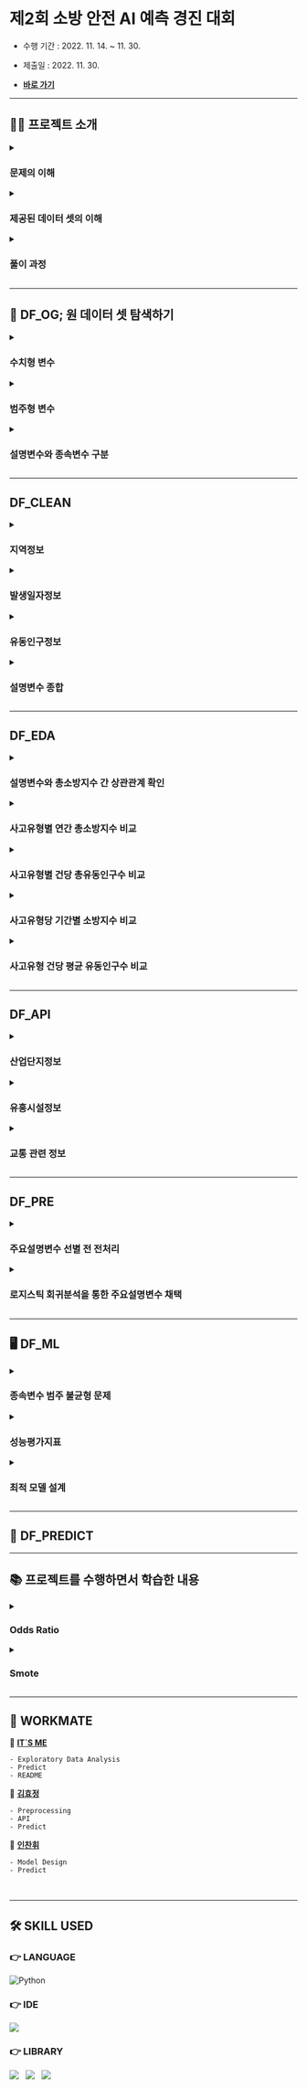 # 제2회 소방 안전 AI 예측 경진 대회

- 수행 기간 : 2022. 11. 14. ~ 11. 30.

- 제출일 : 2022. 11. 30.

- [**바로 가기**](http://www.dataslab.co.kr/aicon)

---

## 💁‍♂️ 프로젝트 소개

<details><summary><h3>문제의 이해</h3></summary>

</details>

<details><summary><h3>제공된 데이터 셋의 이해</h3></summary>

- **`dataset.csv`**
  - **자료(row)** : 총 302,168개
  - **변수(column)** : 총 65가지
    - 지역정보 (5개 칼럼)
    - 발생일자정보
    - 유동인구정보 (28개 칼럼)
    - 사고유형별 소방지수정보 (31개 칼럼)
  - **결측치** : 존재하지 않음

</details>

<details><summary><h3>풀이 과정</h3></summary>

1. **DF_OG** : 원 데이터 셋 파악하기

2. **DF_CLEAN** : 데이터 클렌징

3. **DF_EDA** : 탐색적 자료 분석 및 시각화

4. **DF_API** : 가설 설정 및 해당 가설에 부합하는 외부 API 추가
  
5. **DF_PRE** : 분류분석을 위한 전처리
  
6. **DF_ML** : 분류분석 알고리즘을 통한 분류 모델 설계
  
7. **DF_PREDICT** : 설계된 모델을 통한 예측

</details>

---

## 🔎 DF_OG; 원 데이터 셋 탐색하기

<details><summary><h3>수치형 변수</h3></summary>

- **유동인구정보 (28개 칼럼)**
  - 자료형 : 숫자형
  - 정보 : 통신사 제공 자료를 토대로 측정한 해당 row의 성별 및 연령별 유동인구수
  - 이상치 존재함
    - 4사분위수와 1, 2, 3사분위수 간 격차가 상당함
    - 모든 칼럼의 4사분위수가 네 자릿수 이상임
    - 이에 반해 3사분위수는 한 자릿수임
  - 세부 칼럼 목록
    - 남성 : `M00`, `M10`, `M15`, …, `M70` (14개)
    - 여성 : `F00`, `F10`, `F15`, …, `F70` (14개)

- **사고유형별 소방지수정보 (31개 칼럼)**
  - 자료형 : 숫자형
  - 정보 : 해당 row의 사고유형별 소방차량 출동횟수
  - 이상치 존재함
    - 모든 칼럼의 4사분위수는 2건을 넘지 않음
    - 모든 칼럼의 3사분위수는 0임
    - 즉, 0건의 비율이 매우 높음
    - 또한 하루 동안 동일 격자에 동일 사고유형으로 소방차량이 출동한 횟수는 최대 2건을 넘지 않음
  - 세부 칼럼 목록
<div align="center">

| 순번 | 사고유형(영문) | 사고유형(한글) | 비고 |
|---|---|---|---|
| 0 | HGTPOJ_ACDNT_OCRN_CNT | 고온체사고 |  |
| 1 | PNTRINJ_OCRN_CNT | 관통상 |  |
| 2 | MCHN_ACDNT_OCRN_CNT | 기계사고 |  |
| 3 | ETC_OCRN_CNT | 기타 |  |
| 4 | BLTRM_OCRN_CNT | 둔상 |  |
| 5 | ACDNT_INJ_OCRN_CNT | 사고부상 |  |
| 6 | EXCL_DISEASE_OCRN_CNT | 질병외 |  |
| 7 | VHC_ACDNT_OCRN_CNT | 탈것사고 |  |
| 8 | HRFAF_OCRN_CNT | 낙상 |  |
| 9 | AGRCMCHN_ACDNT_OCRN_CNT | 농기계사고 | 연간 총소방지수 0 |
| 10 | DRKNSTAT_OCRN_CNT | 단순주취 |  |
| 11 | ANML_INSCT_ACDNT_OCRN_CNT | 동물곤충사고 |  |
| 12 | FLPS_ACDNT_OCRN_CNT | 동승자사고 |  |
| 13 | UNKNWN_OCRN_CNT | 미상 |  |
| 14 | PDST_ACDNT_OCRN_CNT | 보행자사고 |  |
| 15 | LACRTWND_OCRN_CNT | 열상 |  |
| 16 | MTRCYC_ACDNT_OCRN_CNT | 오토바이사고 |  |
| 17 | THML_DAMG_OCRN_CNT | 온열손상 |  |
| 18 | DRV_ACDNT_OCRN_CNT | 운전자사고 |  |
| 19 | DRWNG_OCRN_CNT | 익수 |  |
| 20 | PRGNTW_ACDNT_OCRN_CNT | 임산부사고 |  |
| 21 | BCYC_ACDNT_OCRN_CNT | 자전거사고 |  |
| 22 | ELTRC_ACDNT_OCRN_CNT | 전기사고 |  |
| 23 | POSNG_OCRN_CNT | 중독 |  |
| 24 | ASPHYXIA_OCRN_CNT | 질식 |  |
| 25 | FALLING_OCRN_CNT | 추락 |  |
| 26 | FLAME_OCRN_CNT | 화염 |  |
| 27 | CHMC_SBSTNC_ACDNT_OCRN_CNT | 화학물질사고 |  |
| 28 | WETHR_ACDNT_OCRN_CNT | 날씨사고 | 연간 총소방지수 0 |
| 29 | SXAL_ASALT_OCRN_CNT | 성폭행 | 연간 총소방지수 0 |
| 30 | BURN_OCRN_CNT | 화상 |  |  

</div>
</details>

<details><summary><h3>범주형 변수</h3></summary>

- **지역정보 (5개 칼럼)**  
  - `GRID_ID`
    - 자료형 : 숫자형
    - 정보 : 공모전 주최 측에서 임의로 설정한 강원도 원주시 지역구분코드
    - 고유값 856개
  - `GRID_X_AXIS`
    - 자료형 : 숫자형
    - 정보 : 해당 row의 `GRID_ID`가 가리키는 X축 좌표
    - 고유값 41개
  - `GRID_Y_AXIS`
    - 자료형 : 숫자형
    - 정보 : 해당 row의 `GRID_ID`가 가리키는 Y축 좌표
    - 고유값 40개
  - `DONG_NM`
    - 자료형 : 문자열
    - 정보 : 해당 row의 실제 지역구분명(동/리 단위)
    - 고유값 74개
  - `DONG_CD`
    - 자료형 : 숫자형
    - 정보 : 해당 row의 실제 지역구분코드
    - 고유값 73개

- **발생일자정보 (1개 칼럼)**
  - `OCRN_YMD`
    - 자료형 : 문자열
    - 정보 : 해당 row의 발생일자 (년/월/일)
    - 12월에 해당하는 자료가 누락되어 있음

</details>
  
<details><summary><h3>설명변수와 종속변수 구분</h3></summary>

- **설명변수(Feature Columns)**
  - 지역정보
  - 발생일자정보
  - 유동인구정보

- **종속변수(Target Columns)**
  - 각 사고유형별 소방지수
  
</details>

---

## DF_CLEAN

<details><summary><h3>지역정보</h3></summary>

- **`GRID_ID`**
  - 2021년 동안 사고가 발생한 적이 없는 격자 616개
  - 2021년 동안 사고가 발생한 적이 있는 격자 240개
  - 연간 사고발생이 0건인 격자 삭제

- **`GRID_X_AXIS`, `GRID_Y_AXIS`** : 지도 시각화 이후 삭제 예정

- **`DONG_NM`, `DONG_CD`** : 외부 API 추가 이후 삭제 예정

</details>

<details><summary><h3>발생일자정보</h3></summary>

- **변수 `OCRN_YMD`를 네 개 변수로 세분화함**
  
      MONTH, WEEKDAY, SEASON, HOLIDAY

- **`YEAR`** : 발생년도에 관한 정보  
  - 예측하고자 하는 일자에 대하여 유의미한 정보를 제공한다고 볼 수 없으므로 삭제함
    - 모든 자료의 발생년도는 2021년임

- **`MONTH`** : 발생월에 관한 정보

      1, 2, 3, ..., 12

- **`DAY`** : 발생일에 관한 정보
  - 해당 변수는 범주형 변수에 해당하므로 값의 크기가 하니라 고유값이 중요함
  - 예측하고자 하는 일자에 대하여 유의미한 정보를 제공한다고 볼 수 없으므로 삭제함
    - 예측하고자 하는 일자
    
          28(2월)
          30(4, 6, 9, 11월)
          31(1, 3, 5, 7, 8, 10, 12월)
    
    - 해당 변수가 제공하고 있는 정보
    
          1, 2, ..., 27(1~12월)
          28, 29(1, 3, ..., 12월)
          30(1, 2, 3, 5, 7, 8, 10, 12월)

- **`SEASON`** : 발생계절에 관한 정보

      0 : 봄(3, 4, 5월)
      1 : 여름(6, 7, 8월)
      2 : 가을(9, 10, 11월)
      3 : 겨울(12, 1, 2월)

- **`HOLIDAY`** : 휴일여부에 관한 정보

      0 : 휴일아님(공휴일이 아닌 평일)
      1 : 휴일임(공휴일 및 주말)
    
</details>

<details><summary><h3>유동인구정보</h3></summary>

- **성별 및 유사생활패턴에 따라 적절히 결합하여 7개 변수로 재구분함**
  
      PEOPLE, MAN, WOMAN, CHILD, YOUTH, MIDDLE, OLDER

- **`PEOPLE`** : 총유동인구

- **성별에 따른 구분**
  - `MAN` : 남성유동인구; `M00`, `M10`, `M15`, …, `M70`
  - `WOMAN` : 여성유동인구; `F00`, `F10`, `F15`, …, `F70`

- **유사생활패턴에 따른 구분**
  - `CHILD` : 미성년
    - 20세 미만 남성 및 여성
    - 미취학아동 및 초/중/고등학생으로서 보호자에 의해 활동이 제약되는 나이
  - `YOUTH` : 청년
    - 20세 이상 35세 미만 남성 및 여성
    - 자기결정권을 지니고 직장 등으로부터 비교적 자유로운 나이
  - `MIDDLE` : 중장년
    - 35세 이상 60세 미만 남성 및 여성
    - 경제권을 지니고 주로 직장에 상주하는 나이
  - `OLDER` : 노년
    - 60세 이상 남성 및 여성
    - 직장에서 은퇴하고 신체가 쇠약한 나이

</details>

<details><summary><h3>설명변수 종합</h3></summary>

- **범주형 변수**
  - 지역정보 : `GRID_ID`, ~`GRID_X_AXIS`~, ~`GRID_Y_AXIS`~, ~`DONG_NM`~, ~`DONG_CD`~
  - 발생일자정보 : `MONTH`, `WEEKDAY`, `SEASON`, `HOLIDAY`

- **수치형 변수**
  - 유동인구정보 : `PEOPLE`, `MAN`, `WOMAN`, `CHILD`, `YOUTH`, `MIDDLE`, `OLDER`

</details>

---

## DF_EDA

<details><summary><h3>설명변수와 총소방지수 간 상관관계 확인</h3></summary>

![상관계수](https://user-images.githubusercontent.com/116495744/206858084-63bd7d86-5ac2-4b07-a07a-4d45836689a3.png)

![1_기간별 총소방지수 비교](https://user-images.githubusercontent.com/116495744/206858096-a82cb69a-c431-4c41-af1e-e912a967f636.png)

</details>

<details><summary><h3>사고유형별 연간 총소방지수 비교</h3></summary>

![2-1_사고유형별 연간 총소방지수 비교](https://user-images.githubusercontent.com/116495744/206866048-fc723d71-2e5b-4e95-81a7-75e12f43901c.png)

- **`낙상(HRFAF_OCRN_CNT)` 연간 총소방지수가 다른 사고유형의 연간 총소방지수보다 압도적으로 높음**
  - `낙상(HRFAF_OCRN_CNT)` 연간 총소방지수는 `총소방지수(TOTAL_CNT)`의 약 34.70%를 차지함
    - 모든 사고유형의 소방지수를 종합한 `총소방지수(TOTAL_CNT)`는 2827건임
    - `낙상(HRFAF_OCRN_CNT)` 연간 총소방지수는 981건임
  - 첫 번째로 높은 사고유형과 두 번째로 높은 사고유형의 소방지수 간에는 약 4배의 격차가 있음
    - 두 번째로 높은 `질병외(EXCL_DISEASE_OCRN_CNT)` 총소방지수는 239건임

- **연간 총소방지수가 0건인 사고유형이 존재함**
  - `농기계사고(AGRCMCHN_ACDNT_OCRN_CNT)`
  - `날씨사고(WETHR_ACDNT_OCRN_CNT)`
  - `성폭행(SXAL_ASALT_OCRN_CNT)`

</details>

<details><summary><h3>사고유형별 건당 총유동인구수 비교</h3></summary>
  
![3_사고유형별 건당 유동인구수 비교](https://user-images.githubusercontent.com/116495744/206866096-b2cf2a9b-1552-49f1-a690-bc71feabc148.png)

- **사고유형별 연간 총소방지수와 건당 평균유동인구수 간 양의 상관관계가 존재한다고 볼 수 없음**
  - 연간 총소방지수 하위권 사고유형이 평균유동인구수도 반드시 하위권으로 나타나지는 않음
    - 연간 총소방지수가 1건인 `관통상(PNTRINJ_OCRN_CNT)`의 평균유동인구수가 가장 높음
  - 연간 총소방지수 상위권 사고유형이 평균유동인구수도 반드시 상위권으로 나타나지는 않음
    - 반면, 연간 총소방지수가 가장 높은 `낙상(HRFAF_OCRN_CNT)`의 평균유동인구수는 중위권임

</details>

<details><summary><h3>사고유형당 기간별 소방지수 비교</h3></summary>

- **계절별**

  ![4_사고유형당 기간별 소방지수 비교](https://user-images.githubusercontent.com/116495744/206866127-677e2b81-7b1e-49db-a621-1901dcc0ec8a.png)  

- **월별**
  
  ![4-1](https://user-images.githubusercontent.com/116495744/206866184-6727bb86-32ee-482e-b5f2-f8229af58548.png)

- **요일별**
  
  ![4-2](https://user-images.githubusercontent.com/116495744/206866200-e1217f56-7230-4f22-a00f-c0ef1aca8708.png)

- **휴일여부**  
  
  ![4-3](https://user-images.githubusercontent.com/116495744/206866201-3ab3cfc2-1430-430e-946b-e6e4362eb146.png)

- **전반적으로 봤을 때, 각 사고유형 소방지수의 기간별 양상이 `총소방지수(TOTAL_CNT)`와 유사하다고 볼 수 없음**
  - 계절별 : 가을, 여름, 봄, 겨울 순으로 소방지수가 높은 양상을 보이는 사고유형이 많지 않음
  - 월별 : 7월 소방지수가 높은 사고유형이 많지 않음
  - 요일별 : 수요일 소방지수가 가장 낮고, 수요일에서 멀어질수록 소방지수가 높아지는 양상을 보이는 사고유형이 많지 않음
  - 단, 휴일여부의 경우, 모든 사고유형에 대하여 휴일인 경우가 휴일아님인 경우보다 소방지수가 높지 않음

- **`낙상(HRFAF_OCRN_CNT)` 소방지수의 기간별 양상이 `총소방지수(TOTAL_CNT)`와 유사함**
  - 앞서 `낙상(HRFAF_OCRN_CNT)` 연간 총소방지수가 압도적으로 높다는 점을 확인했음
  - `총소방지수(TOTAL_CNT)` 집계 및 시각화 결과가 `낙상(HRFAF_OCRN_CNT)`에 편향된 결과로 나타난 것으로 보임
  - 다만, `낙상(HRFAF_OCRN_CNT)` 월별 소방지수의 경우, `총소방지수(TOTAL_CNT)`와 달리 7월이 아닌 8월이 가장 높았음
  
  
</details>

<details><summary><h3>사고유형 건당 평균 유동인구수 비교</h3></summary>

- **성별**
  
  ![5-1](https://user-images.githubusercontent.com/116495744/206866508-2b6b6595-10f6-4e9b-8034-3f944e02f9d0.png)

- **연령 및 생활패턴별**
  
  ![5_사고유형 건당 유동인구수 비교](https://user-images.githubusercontent.com/116495744/206866520-0fdf24ba-7d42-435f-9cb6-b6e352fc218d.png)

  
</details>

---

## DF_API

<details><summary><h3>산업단지정보</h3></summary>

- **가설**
  - 지역 내 산업단지 존재 여부가 해당 지역의 특정 사고유형 발생 횟수에 영향을 미칠 것임  
    - `고온체사고(HGTPOJ_ACDNT_OCRN_CNT)`
    - `관통상(PNTRINJ_OCRN_CNT)`
    - `기계사고(MCHN_ACDNT_OCRN_CNT)`
    - `둔상(BLTRM_OCRN_CNT)`
    - `전기사고(ELTRC_ACDNT_OCRN_CNT)`
    - `화학물질사고(CHMC_SBSTNC_ACDNT_OCRN_CNT)` 등

- **강원도 원주시내 지역별 산업단지 입주업체 현황에 관한 외부 API 활용**
  - 2022년 6월 15일 강원도 원주시 기업지원일자리과에서 배포한 ‘산업농공단지 입주업체 현황’ 자료를 활용함
    - 출처 : [**2020년 말 기준 강원도 원주시 산업농공단지 입주업체 현황**](https://www.wonju.go.kr/www/selectBbsNttView.do?key=2637&bbsNo=181&nttNo=360570&searchCtgry=&searchCnd=all&searchKrwd=&pageIndex=1&integrDeptCode=)

- **이진범주형 변수 `INDUSTRY` 추가**
  - 산업단지가 위치한 곳은 1, 산업단지가 위치하지 않는 곳은 0으로 표기함
  - 원 데이터 셋 `02.dataset.csv`의 변수 `DONG_NM`을 참조함

</details>

<details><summary><h3>유흥시설정보</h3></summary>

- **통념**
  - 유흥시설에서 만취고객이 발생할 가능성이 높음
  - 만취 고객은 이성적 판단이 결여되어 사고에 휘말릴 가능성이 높음

- **가설**
  - 지역 내 유흥시설 존재 여부가 특정 사고유형 발생 횟수에 영향을 미칠 것임
    - `단순주취(DRKNSTAT_OCRN_CNT)` 등
  - 유흥시설을 유흥주점과 단란주점으로 구체화함

- **강원도 원주시내 지역별 유흥주점 및 단란주점 입점 현황에 관한 외부 API 활용**
  - 2022년 10월 13일 강원도 원주시 정보통신과에서 배포한 ‘강원도 원주시 유흥주점 정보' 자료를 참조함
    - 출처 : [**강원도 원주시 유흥주점 입점 현황**](https://www.data.go.kr/data/3069208/fileData.do?recommendDataYn=Y)
  - 2022년 8월 23일 강원도 원주시 정보통신과에서 배포한 ‘강원도 원주시 단란주점 정보' 자료를 참조함
    - 출처 : [**강원도 원주시 단란주점 입점 현황**](https://www.data.go.kr/data/3069204/fileData.do?recommendDataYn=Y)

- **수치형 변수 `BAR` 추가**
  - 유흥시설의 경우 여러 지역에 두루 분포하고 있고, 특정 지역에 밀집되어 있음
  - 때문에 1개 이상 입점한 지역을 1로 처리하면 밀집 지역에 대하여 차별을 둘 수 없음
  - 반면, 지역별 입점갯수를 값으로 부여하면 밀집지역에 가중치를 두는 효과를 낼 수 있음
  - 따라서 변수를 이진범주형이 아니라 수치형으로 생성함
  - 원 데이터 셋 `02.dataset.csv`의 변수 `DONG_NM`을 참조함

</details>

<details><summary><h3>교통 관련 정보</h3></summary>

- **현상**
  - 특정 유형의 공간에 대하여 유독 소방지수가 높았음
    - 주거시설 : 집(61.7%), 집단거주시설(2.2%)
    - 교통시설 : 도로(12.5%), 도로외교통지역(6.4%)
  - 2021년 6월 1일 소방청에서 배포한 ‘2021년 119구급서비스 통계 연보’ 78쪽을 참조함
    - 참고 자료 : [**2021년 소방청 통계 연보 78쪽**](https://www.nfa.go.kr/nfa/releaseinformation/statisticalinformation/main/?boardId=bbs_0000000000000019&mode=view&cntId=34&category=&pageIdx=&searchCondition=&searchKeyword=)

- **가설**
  - 지역 내 특정 공간유형의 존재 여부가 특정 사고유형 발생 횟수에 영향을 미칠 것임
  - 주거시설과 관련하여 연상되는 사고유형이 마땅히 존재하지 않음
  - 교통시설과 관련하여 연상되는 사고유형은 아래와 같음
    - `탈것사고(VHC_ACDNT_OCRN_CNT)`
    - `동승자사고(FLPS_ACDNT_OCRN_CNT)`
    - `보행자사고(PDST_ACDNT_OCRN_CNT)`
    - `오토바이사고(MTRCYC_ACDNT_OCRN_CNT)`
    - `운전자사고(DRV_ACDNT_OCRN_CNT)`

- **역가설**
  - 위 다섯 가지 사고유형이 빈번하게 발생한 지역을 교통시설이 밀집된 곳이라고 가정할 수 있음

- **수치형 변수 `TRAFFIC` 추가**
  - 유흥시설정보의 경우와 동일한 이유로 수치형으로 생성함
  - 원 데이터 셋 `02.dataset.csv`에서 교통 관련 사고유형의 소방지수에 대하여 격자를 기준으로 합계함
  - 해당 격자에 그 값을 표기함

</details>

---

## DF_PRE

<details><summary><h3>주요설명변수 선별 전 전처리</h3></summary>

- **불필요한 변수 삭제**
  - `GRID_ID` : 주요설명변수 선별을 위한 로지스틱 회귀분석 수행 시 불필요하므로 삭제함
  - `GRID_X_AXIS`, `GRID_Y_AXIS` : 탐색적 자료 분석 작업을 마쳤으므로 삭제함
  - `DONG_NM`, `DONG_CD` : 외부 API 추가 작업을 마쳤으므로 삭제함
  - `TOTAL_CNT` : 탐색적 자료 분석 작업을 마쳤으므로 삭제함
  
- **범주형 변수 전처리**
  - Label Encoding : 모든 변수가 이미 라벨 인코딩 되어 있으므로 생략함
  - One-Hot Encoding : 라이브러리 `pandas`의 함수 `dummies` 활용
        
        SEASON : SEASON_0, SEASON_1, SEASON_2, SEASON_3
        MONTH : MONTH_1, MONTH_2, MONTH_3, ..., MONTH_12
        WEEKDAY : WEEKDAY_0, WEEKDAY_1, WEEKDAY_2, ..., WEEKDAY_6
        HOLIDAY : HOLIDAY_0, HOLIDAY_1
        INDUSTRY : INDUSTRY_0, INDUSTRY_1
        
- **수치형 변수 전처리**
  
      PEOPLE, MAN, WOMAN, CHILD, YOUTH, MIDDLE, OLDER, BAR, TRAFFIC

  - 이상치 처리 : 라이브러리 `scikit-learn`의 함수 `RobustScaler` 활용  
  - 정규화 : 라이브러리 `scikit-learn`의 함수 `Standardscaler` 활용
  - 표준화 : 라이브러리 `scikit-learn`의 함수 `MinMaxscaler` 활용

- **종속변수를 이진범주형으로 변환**
  - 자료별 소방지수 분포
    - 자료별 소방지수 값은 최소 0건, 최대 2건임
    - 0건인 자료의 수가 1, 2건인 자료보다 압도적으로 높음
  - 예측 시 중요한 것은 출동 횟수가 아니라 출동 여부임
    - `프로젝트 소개`의 `문제의 이해` 참고
  - 따라서 종속변수를 이진범주형으로 변환함
    - 소방지수가 1건 이상인 경우 그 값을 ‘참’으로 변경함
    - 소방지수가 0건인 경우 그 값을 ‘거짓’으로 변경함
  
- **데이터 셋 분할**
  - 설명변수와 1개 사고유형의 소방지수로 구성된 데이터프레임 31개 생성
    - `acc0`, `acc1`, `acc2`, ..., `acc30`
    - 각 사고유형의 순번에 따라 해당 사고유형을 종속변수로 하는 데이터프레임의 숫자를 매김
      - `DF_OG`의 `수치형 변수` 참고

</details>

<details><summary><h3>로지스틱 회귀분석을 통한 주요설명변수 채택</h3></summary>

- **각 데이터프레임별로 로지스틱 회귀분석 수행**
  - 라이브러리 `scikit-learn`의 알고리즘 `LogisticRegressior` 활용

- **각 데이터프레임별로 변별력 없는 설명변수를 삭제함**
  - 각 설명변수의 승산비(Odds Ratio; OR) 신뢰구간을 기준으로 함

</details>

---

## 🖥 DF_ML

<details><summary><h3>종속변수 범주 불균형 문제</h3></summary>

- **종속변수 범주 불균형**
  - 작년 대상 수상작의 경우 예측 정확도가 30%를 넘지 않음
  - 하지만 본 팀의 초기 설계 모델 예측 정확도는 99%에 근접함
  - 종속변수의 TRUE와 FALSE 비율이 약 1:100임
  - `FALSE`를 기입하면 예측 정확도가 높게 측정됨
  - 때문에 모델이 `FALSE`를 예측하도록 설계됨

- **OverSampling 기법**
  - OverSampling 기법을 통해 두 범주 간 비율을 유사한 정도로 맞춤
  - SMOTE

</details>

<details><summary><h3>성능평가지표</h3></summary>

</details>

<details><summary><h3>최적 모델 설계</h3></summary>

<div align="center">

| 알고리즘명 | 하이퍼파라미터 | 최적계수 | 정밀도(%) |
|---|---|---|---|
| **의사결정나무** | criterion | entropy | 7.86% |
| | max_depth | None | |
| | min_samples_leaf | 4 | |
| **KNN**| | |
| **랜덤 포레스트** | max_depth | None | 10.96% |
| | max_features | auto | |
| | n_estimators | 1500 | |
| **GBM** | | |
| **Light GBM** | learning_rate | 0.3 (임의 설정) | 15.0% |
| | max_depth | -1 | |
| | n_estimators | 100 | |
| | num_leaves | 128 | |

</div>
  
</details>
  
---

## 🎇 DF_PREDICT


---


## 📚 프로젝트를 수행하면서 학습한 내용

<details><summary><h3>Odds Ratio</h3></summary>

</details>

<details><summary><h3>Smote</h3></summary>

</details>

---

## 👭 WORKMATE

👨 [**IT`S ME**](https://github.com/jayarnim)

    - Exploratory Data Analysis
    - Predict
    - README

👩 [**김효정**](https://github.com/410am)

    - Preprocessing
    - API
    - Predict

👨 [**인찬휘**](https://github.com/wassaa-1)

    - Model Design
    - Predict

<br>

---

## 🛠 SKILL USED

### 👉 LANGUAGE

<img alt="Python" src="https://img.shields.io/badge/python%20-%2314354C.svg?style=for-the-badge&logo=python&logoColor=white"/>

### 👉 IDE

<img src="https://img.shields.io/badge/Google%20Colab-F9AB00?style=for-the-badge&logo=Google Colab&logoColor=white"/>

### 👉 LIBRARY

<img src="https://img.shields.io/badge/numpy-013243?style=for-the-badge&logo=numpy&logoColor=white"/> &nbsp;
<img src="https://img.shields.io/badge/pandas-150458?style=for-the-badge&logo=pandas&logoColor=white"/> &nbsp;
<img src="https://img.shields.io/badge/scikitlearn-F7931E?style=for-the-badge&logo=scikit-learn&logoColor=white"/>
